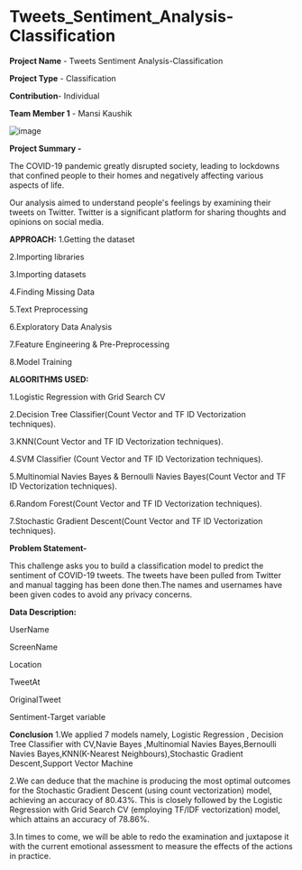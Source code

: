 # Tweets_Sentiment_Analysis-Classification

**Project Name** - Tweets Sentiment Analysis-Classification

**Project Type** - Classification

**Contribution**- Individual

**Team Member 1** - Mansi Kaushik

![image](https://github.com/MansiKaushik123/Tweets_Sentiment_Analysis-Classification/assets/140509411/6b5a26a8-4df5-4668-b8d6-7326c625028c)

**Project Summary -**

The COVID-19 pandemic greatly disrupted society, leading to lockdowns that confined people to their homes and negatively affecting various aspects of life.

Our analysis aimed to understand people's feelings by examining their tweets on Twitter. Twitter is a significant platform for sharing thoughts and opinions on social media.

**APPROACH:**
1.Getting the dataset

2.Importing libraries

3.Importing datasets

4.Finding Missing Data

5.Text Preprocessing

6.Exploratory Data Analysis

7.Feature Engineering & Pre-Preprocessing

8.Model Training

**ALGORITHMS USED:**

1.Logistic Regression with Grid Search CV

2.Decision Tree Classifier(Count Vector and TF ID Vectorization techniques).

3.KNN(Count Vector and TF ID Vectorization techniques).

4.SVM Classifier (Count Vector and TF ID Vectorization techniques).

5.Multinomial Navies Bayes & Bernoulli Navies Bayes(Count Vector and TF ID Vectorization techniques).

6.Random Forest(Count Vector and TF ID Vectorization techniques).

7.Stochastic Gradient Descent(Count Vector and TF ID Vectorization techniques).

**Problem Statement-**

This challenge asks you to build a classification model to predict the sentiment of COVID-19 tweets. The tweets have been pulled from Twitter and manual tagging has been done then.The names and usernames have been given codes to avoid any privacy concerns.

**Data Description:**

UserName

ScreenName

Location

TweetAt

OriginalTweet

Sentiment-Target variable


**Conclusion**
1.We applied 7 models namely, Logistic Regression , Decision Tree Classifier with CV,Navie Bayes ,Multinomial Navies Bayes,Bernoulli Navies Bayes,KNN(K-Nearest Neighbours),Stochastic Gradient Descent,Support Vector Machine

2.We can deduce that the machine is producing the most optimal outcomes for the Stochastic Gradient Descent (using count vectorization) model, achieving an accuracy of 80.43%. This is closely followed by the Logistic Regression with Grid Search CV (employing TF/IDF vectorization) model, which attains an accuracy of 78.86%.

3.In times to come, we will be able to redo the examination and juxtapose it with the current emotional assessment to measure the effects of the actions in practice.
